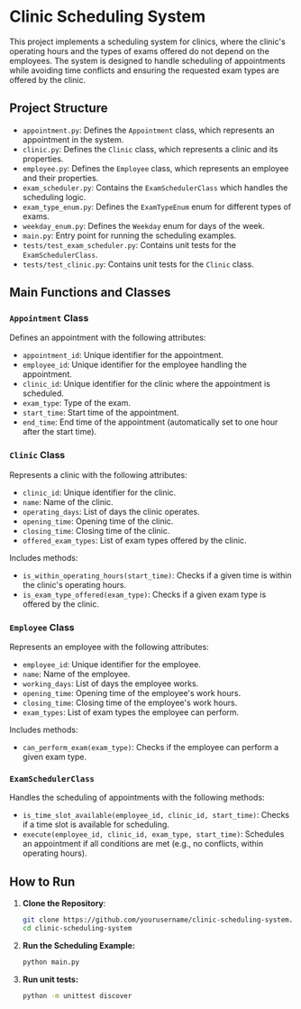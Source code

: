 # Clinic Scheduling System

This project implements a scheduling system for clinics, where the clinic's operating hours and the types of exams offered do not depend on the employees. The system is designed to handle scheduling of appointments while avoiding time conflicts and ensuring the requested exam types are offered by the clinic.

## Project Structure

- `appointment.py`: Defines the `Appointment` class, which represents an appointment in the system.
- `clinic.py`: Defines the `Clinic` class, which represents a clinic and its properties.
- `employee.py`: Defines the `Employee` class, which represents an employee and their properties.
- `exam_scheduler.py`: Contains the `ExamSchedulerClass` which handles the scheduling logic.
- `exam_type_enum.py`: Defines the `ExamTypeEnum` enum for different types of exams.
- `weekday_enum.py`: Defines the `Weekday` enum for days of the week.
- `main.py`: Entry point for running the scheduling examples.
- `tests/test_exam_scheduler.py`: Contains unit tests for the `ExamSchedulerClass`.
- `tests/test_clinic.py`: Contains unit tests for the `Clinic` class.

## Main Functions and Classes

### `Appointment` Class
Defines an appointment with the following attributes:
- `appointment_id`: Unique identifier for the appointment.
- `employee_id`: Unique identifier for the employee handling the appointment.
- `clinic_id`: Unique identifier for the clinic where the appointment is scheduled.
- `exam_type`: Type of the exam.
- `start_time`: Start time of the appointment.
- `end_time`: End time of the appointment (automatically set to one hour after the start time).

### `Clinic` Class
Represents a clinic with the following attributes:
- `clinic_id`: Unique identifier for the clinic.
- `name`: Name of the clinic.
- `operating_days`: List of days the clinic operates.
- `opening_time`: Opening time of the clinic.
- `closing_time`: Closing time of the clinic.
- `offered_exam_types`: List of exam types offered by the clinic.

Includes methods:
- `is_within_operating_hours(start_time)`: Checks if a given time is within the clinic's operating hours.
- `is_exam_type_offered(exam_type)`: Checks if a given exam type is offered by the clinic.

### `Employee` Class
Represents an employee with the following attributes:
- `employee_id`: Unique identifier for the employee.
- `name`: Name of the employee.
- `working_days`: List of days the employee works.
- `opening_time`: Opening time of the employee's work hours.
- `closing_time`: Closing time of the employee's work hours.
- `exam_types`: List of exam types the employee can perform.

Includes methods:
- `can_perform_exam(exam_type)`: Checks if the employee can perform a given exam type.

### `ExamSchedulerClass`
Handles the scheduling of appointments with the following methods:
- `is_time_slot_available(employee_id, clinic_id, start_time)`: Checks if a time slot is available for scheduling.
- `execute(employee_id, clinic_id, exam_type, start_time)`: Schedules an appointment if all conditions are met (e.g., no conflicts, within operating hours).

## How to Run

1. **Clone the Repository**:
   ```sh
   git clone https://github.com/yourusername/clinic-scheduling-system.git
   cd clinic-scheduling-system

2. **Run the Scheduling Example:**
   ```sh
   python main.py

3. **Run unit tests:**
   ```sh
   python -m unittest discover
   
